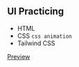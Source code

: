 ## UI Practicing

- HTML
- CSS `css animation`
- Tailwind CSS

[Preview](https://wpx-tailwindcss-design-practice.netlify.app)

